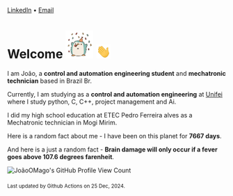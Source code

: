 [LinkedIn](https://www.linkedin.com/in/joão-pedro-gozzoli-b95641301/) &bull;
[Email](joaopedrogozzoli@gmail.com)

# Welcome <img src="happy.gif" height="64px" /> <img src="wave.gif" height="32px" />

I am João, a  **control and automation engineering student** and **mechatronic technician** based in Brazil Br.

Currently, I am studying as a **control and automation engineering** at [Unifei](https://unifei.edu.br) where I study python, C, C++, project management and Ai.

I did my high school education at ETEC Pedro Ferreira alves as a Mechatronic technician in Mogi Mirim.

Here is a random fact about me - I have been on this planet for **7667 days**.

And here is a just a random fact -  **Brain damage will only occur if a fever goes above 107.6 degrees farenheit**.

![JoãoOMago's GitHub Profile View Count](https://komarev.com/ghpvc/?username=JoaoOMago)

<sub>Last updated by Github Actions on 25 Dec, 2024.</sub>
